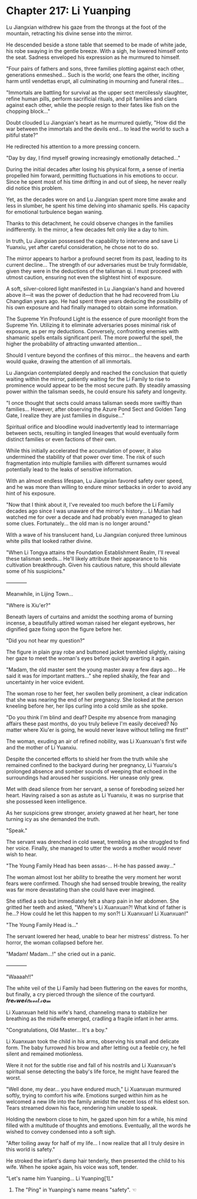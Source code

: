 # Chapter 217: Li Yuanping

Lu Jiangxian withdrew his gaze from the throngs at the foot of the mountain, retracting his divine sense into the mirror.

He descended beside a stone table that seemed to be made of white jade, his robe swaying in the gentle breeze. With a sigh, he lowered himself onto the seat. Sadness enveloped his expression as he murmured to himself.

"Four pairs of fathers and sons, three families plotting against each other, generations enmeshed... Such is the world; one fears the other, inciting harm until vendettas erupt, all culminating in mourning and funeral rites...

"Immortals are battling for survival as the upper sect mercilessly slaughter, refine human pills, perform sacrificial rituals, and pit families and clans against each other, while the people resign to their fates like fish on the chopping block..."

Doubt clouded Lu Jiangxian's heart as he murmured quietly, "How did the war between the immortals and the devils end... to lead the world to such a pitiful state?"

He redirected his attention to a more pressing concern.

"Day by day, I find myself growing increasingly emotionally detached..."

During the initial decades after losing his physical form, a sense of inertia propelled him forward, permitting fluctuations in his emotions to occur. Since he spent most of his time drifting in and out of sleep, he never really did notice this problem.

Yet, as the decades wore on and Lu Jiangxian spent more time awake and less in slumber, he spent his time delving into shamanic spells. His capacity for emotional turbulence began waning.

Thanks to this detachment, he could observe changes in the families indifferently. In the mirror, a few decades felt only like a day to him.

In truth, Lu Jiangxian possessed the capability to intervene and save Li Yuanxiu, yet after careful consideration, he chose not to do so.

The mirror appears to harbor a profound secret from its past, leading to its current decline... The strength of our adversaries must be truly formidable, given they were in the deductions of the talisman qi. I must proceed with utmost caution, ensuring not even the slightest hint of exposure.

A soft, silver-colored light manifested in Lu Jiangxian's hand and hovered above it—it was the power of deduction that he had recovered from Liu Changdian years ago. He had spent three years deducing the possibility of his own exposure and had finally managed to obtain some information.

The Supreme Yin Profound Light is the essence of pure moonlight from the Supreme Yin. Utilizing it to eliminate adversaries poses minimal risk of exposure, as per my deductions. Conversely, confronting enemies with shamanic spells entails significant peril. The more powerful the spell, the higher the probability of attracting unwanted attention...

Should I venture beyond the confines of this mirror... the heavens and earth would quake, drawing the attention of all immortals.

Lu Jiangxian contemplated deeply and reached the conclusion that quietly waiting within the mirror, patiently waiting for the Li Family to rise to prominence would appear to be the most secure path. By steadily amassing power within the talisman seeds, he could ensure his safety and longevity.

"I once thought that sects could amass talisman seeds more swiftly than families... However, after observing the Azure Pond Sect and Golden Tang Gate, I realize they are just families in disguise..."

Spiritual orifice and bloodline would inadvertently lead to intermarriage between sects, resulting in tangled lineages that would eventually form distinct families or even factions of their own.

While this initially accelerated the accumulation of power, it also undermined the stability of that power over time. The risk of such fragmentation into multiple families with different surnames would potentially lead to the leaks of sensitive information.

With an almost endless lifespan, Lu Jiangxian favored safety over speed, and he was more than willing to endure minor setbacks in order to avoid any hint of his exposure.

"Now that I think about it, I've revealed too much before the Li Family decades ago since I was unaware of the mirror's history... Li Mutian had watched me for over a decade and had probably even managed to glean some clues. Fortunately... the old man is no longer around."

With a wave of his translucent hand, Lu Jiangxian conjured three luminous white pills that looked rather divine.

"When Li Tongya attains the Foundation Establishment Realm, I'll reveal these talisman seeds... He'll likely attribute their appearance to his cultivation breakthrough. Given his cautious nature, this should alleviate some of his suspicions."

————

Meanwhile, in Lijing Town...

"Where is Xiu'er?"

Beneath layers of curtains and amidst the soothing aroma of burning incense, a beautifully attired woman raised her elegant eyebrows, her dignified gaze fixing upon the figure before her.

"Did you not hear my question?"

The figure in plain gray robe and buttoned jacket trembled slightly, raising her gaze to meet the woman's eyes before quickly averting it again.

"Madam, the old master sent the young master away a few days ago... He said it was for important matters..." she replied shakily, the fear and uncertainty in her voice evident.

The woman rose to her feet, her swollen belly prominent, a clear indication that she was nearing the end of her pregnancy. She looked at the person kneeling before her, her lips curling into a cold smile as she spoke.

"Do you think I'm blind and deaf? Despite my absence from managing affairs these past months, do you truly believe I'm easily deceived? No matter where Xiu'er is going, he would never leave without telling me first!"

The woman, exuding an air of refined nobility, was Li Xuanxuan's first wife and the mother of Li Yuanxiu.

Despite the concerted efforts to shield her from the truth while she remained confined to the backyard during her pregnancy, Li Yuanxiu's prolonged absence and somber sounds of weeping that echoed in the surroundings had aroused her suspicions. Her unease only grew.

Met with dead silence from her servant, a sense of foreboding seized her heart. Having raised a son as astute as Li Yuanxiu, it was no surprise that she possessed keen intelligence.

As her suspicions grew stronger, anxiety gnawed at her heart, her tone turning icy as she demanded the truth.

"Speak."

The servant was drenched in cold sweat, trembling as she struggled to find her voice. Finally, she managed to utter the words a mother would never wish to hear.

"The Young Family Head has been assas-... H-he has passed away..."

The woman almost lost her ability to breathe the very moment her worst fears were confirmed. Though she had sensed trouble brewing, the reality was far more devastating than she could have ever imagined.

She stifled a sob but immediately felt a sharp pain in her abdomen. She gritted her teeth and asked, "Where's Li Xuanxuan?! What kind of father is he...? How could he let this happen to my son?! Li Xuanxuan! Li Xuanxuan!"

"The Young Family Head is..."

The servant lowered her head, unable to bear her mistress' distress. To her horror, the woman collapsed before her.

"Madam! Madam...!" she cried out in a panic.

————

"Waaaah!!"

The white veil of the Li Family had been fluttering on the eaves for months, but finally, a cry pierced through the silence of the courtyard.
𝒇𝙧𝙚𝓮𝙬𝙚𝓫𝒏𝓸𝓿𝓮𝒍.𝓬𝙤𝓶

Li Xuanxuan held his wife's hand, channeling mana to stabilize her breathing as the midwife emerged, cradling a fragile infant in her arms.

"Congratulations, Old Master... It's a boy."

Li Xuanxuan took the child in his arms, observing his small and delicate form. The baby furrowed his brow and after letting out a feeble cry, he fell silent and remained motionless.

Were it not for the subtle rise and fall of his nostrils and Li Xuanxuan's spiritual sense detecting the baby's life force, he might have feared the worst.

"Well done, my dear... you have endured much," Li Xuanxuan murmured softly, trying to comfort his wife. Emotions surged within him as he welcomed a new life into the family amidst the recent loss of his eldest son. Tears streamed down his face, rendering him unable to speak.

Holding the newborn close to him, he gazed upon him for a while, his mind filled with a multitude of thoughts and emotions. Eventually, all the words he wished to convey condensed into a soft sigh.

"After toiling away for half of my life... I now realize that all I truly desire in this world is safety."

He stroked the infant's damp hair tenderly, then presented the child to his wife. When he spoke again, his voice was soft, tender.

"Let's name him Yuanping... Li Yuanping[1]."

1. The "Ping" in Yuanping's name means "safety". ☜
